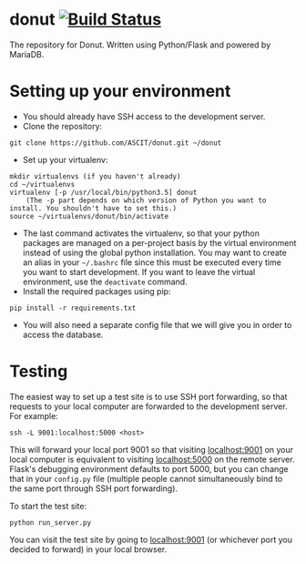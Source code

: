 # donut [![Build Status][travis-image]][travis-url]
The repository for Donut. Written using Python/Flask and powered by MariaDB.

# Setting up your environment
- You should already have SSH access to the development server.
- Clone the repository:
```
git clone https://github.com/ASCIT/donut.git ~/donut
```
- Set up your virtualenv:
```
mkdir virtualenvs (if you haven't already)
cd ~/virtualenvs
virtualenv [-p /usr/local/bin/python3.5] donut 
    (The -p part depends on which version of Python you want to install. You shouldn't have to set this.)
source ~/virtualenvs/donut/bin/activate
```
- The last command activates the virtualenv, so that your python packages are managed on a per-project basis by the virtual environment instead of using the global python installation. You may want to create an alias in your `~/.bashrc` file since this must be executed every time you want to start development. If you want to leave the virtual environment, use the `deactivate` command.
- Install the required packages using pip:
```
pip install -r requirements.txt
```
- You will also need a separate config file that we will give you in order to access the database.

# Testing
The easiest way to set up a test site is to use SSH port forwarding, so that requests to your local computer are forwarded to the development server. For example:
```
ssh -L 9001:localhost:5000 <host>
```
This will forward your local port 9001 so that visiting [localhost:9001](http://localhost:9001) on your local computer is equivalent to visiting [localhost:5000](http://localhost:5000) on the remote server. Flask's debugging environment defaults to port 5000, but you can change that in your `config.py` file (multiple people cannot simultaneously bind to the same port through SSH port forwarding).

To start the test site:
```
python run_server.py
```
You can visit the test site by going to [localhost:9001](http://localhost:9001) (or whichever port you decided to forward) in your local browser.

[travis-url]: https://travis-ci.org/ASCIT/donut
[travis-image]: https://travis-ci.org/ASCIT/donut.svg?branch=master
